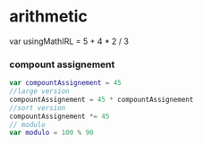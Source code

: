 # arithmetic

var usingMathIRL = 5 + 4 * 2 / 3

### compount assignement
```swift
var compountAssignement = 45
//large version
compountAssignement = 45 * compountAssignement
//sort version
compountAssignement *= 45
// modulo
var modulo = 100 % 90
```

